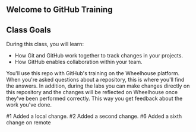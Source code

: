 ## Welcome to GitHub Training

## Class Goals

During this class, you will learn:
- How Git and GitHub work together to track changes in your projects.
- How GitHub enables collaboration within your team.

You'll use this repo with GitHub's training on the Wheelhouse platform. When you're asked questions about a repository, this is where you'll find the answers. In addition, during the labs you can make changes directly on this repository and the changes will be reflected on Wheelhouse once they've been performed correctly. This way you get feedback about the work you've done.

#1 Added a local change.
#2 Added a second change.
#6 Added a sixth change on remote
